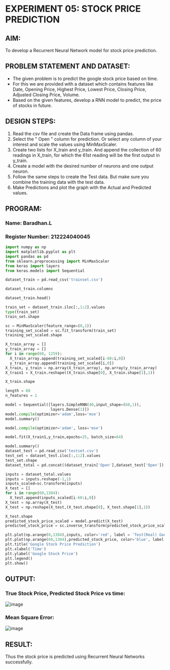 # EXPERIMENT 05: STOCK PRICE PREDICTION
## AIM:
To develop a Recurrent Neural Network model for stock price prediction.

## PROBLEM STATEMENT AND DATASET:
* The given problem is to predict the google stock price based on time.
* For this we are provided with a dataset which contains features like Date, Opening Price, Highest Price, Lowest Price, Closing Price, Adjusted Closing Price, Volume.
* Based on the given features, develop a RNN model to predict, the price of stocks in future.

## DESIGN STEPS:
1. Read the csv file and create the Data frame using pandas.
2. Select the " Open " column for prediction. Or select any column of your interest and scale the values using MinMaxScaler.
3. Create two lists for X_train and y_train. And append the collection of 60 readings in X_train, for which the 61st reading will be the first output in y_train.
4. Create a model with the desired number of neurons and one output neuron.
5. Follow the same steps to create the Test data. But make sure you combine the training data with the test data.
6. Make Predictions and plot the graph with the Actual and Predicted values.


## PROGRAM:
### Name: Baradhan.L
### Register Number: 212224040045
```python
import numpy as np
import matplotlib.pyplot as plt
import pandas as pd
from sklearn.preprocessing import MinMaxScaler
from keras import layers
from keras.models import Sequential

dataset_train = pd.read_csv('trainset.csv')

dataset_train.columns

dataset_train.head()

train_set = dataset_train.iloc[:,1:2].values
type(train_set)
train_set.shape

sc = MinMaxScaler(feature_range=(0,1))
training_set_scaled = sc.fit_transform(train_set)
training_set_scaled.shape

X_train_array = []
y_train_array = []
for i in range(60, 1259):
  X_train_array.append(training_set_scaled[i-60:i,0])
  y_train_array.append(training_set_scaled[i,0])
X_train, y_train = np.array(X_train_array), np.array(y_train_array)
X_train1 = X_train.reshape((X_train.shape[0], X_train.shape[1],1))

X_train.shape

length = 60
n_features = 1

model = Sequential([layers.SimpleRNN(40,input_shape=(60,1)),
                    layers.Dense(1)])
model.compile(optimizer='adam',loss='mse')
model.summary()

model.compile(optimizer='adam', loss='mse')

model.fit(X_train1,y_train,epochs=25, batch_size=64)

model.summary()
dataset_test = pd.read_csv('testset.csv')
test_set = dataset_test.iloc[:,1:2].values
test_set.shape
dataset_total = pd.concat((dataset_train['Open'],dataset_test['Open']),axis=0)

inputs = dataset_total.values
inputs = inputs.reshape(-1,1)
inputs_scaled=sc.transform(inputs)
X_test = []
for i in range(60,1384):
  X_test.append(inputs_scaled[i-60:i,0])
X_test = np.array(X_test)
X_test = np.reshape(X_test,(X_test.shape[0], X_test.shape[1],1))

X_test.shape
predicted_stock_price_scaled = model.predict(X_test)
predicted_stock_price = sc.inverse_transform(predicted_stock_price_scaled)

plt.plot(np.arange(0,1384),inputs, color='red', label = 'Test(Real) Google stock price')
plt.plot(np.arange(60,1384),predicted_stock_price, color='blue', label = 'Predicted Google stock price')
plt.title('Google Stock Price Prediction')
plt.xlabel('Time')
plt.ylabel('Google Stock Price')
plt.legend()
plt.show()
```

## OUTPUT:

### True Stock Price, Predicted Stock Price vs time:
![image](https://github.com/Rithigasri/rnn-stock-price-prediction/assets/93427256/72227e48-f0cc-40d9-85db-fd81a8146b5e)

### Mean Square Error:
![image](https://github.com/Rithigasri/rnn-stock-price-prediction/assets/93427256/b052a611-bb4e-4936-9cae-7ebe5cdb763f)


## RESULT:
Thus the stock price is predicted using Recurrent Neural Networks successfully.
